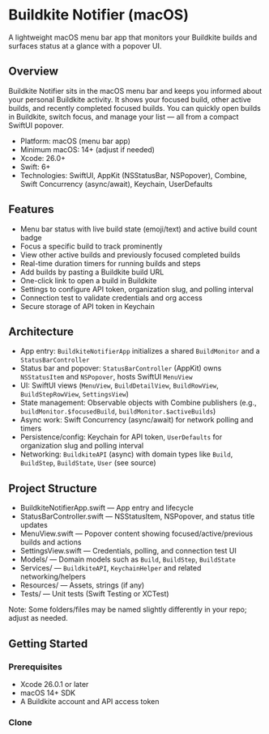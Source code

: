 # Buildkite Notifier (macOS)

A lightweight macOS menu bar app that monitors your Buildkite builds and surfaces status at a glance with a popover UI.

## Overview

Buildkite Notifier sits in the macOS menu bar and keeps you informed about your personal Buildkite activity. It shows your focused build, other active builds, and recently completed focused builds. You can quickly open builds in Buildkite, switch focus, and manage your list — all from a compact SwiftUI popover.

- Platform: macOS (menu bar app)
- Minimum macOS: 14+ (adjust if needed)
- Xcode: 26.0+
- Swift: 6+
- Technologies: SwiftUI, AppKit (NSStatusBar, NSPopover), Combine, Swift Concurrency (async/await), Keychain, UserDefaults

## Features

- Menu bar status with live build state (emoji/text) and active build count badge
- Focus a specific build to track prominently
- View other active builds and previously focused completed builds
- Real-time duration timers for running builds and steps
- Add builds by pasting a Buildkite build URL
- One-click link to open a build in Buildkite
- Settings to configure API token, organization slug, and polling interval
- Connection test to validate credentials and org access
- Secure storage of API token in Keychain

## Architecture

- App entry: `BuildkiteNotifierApp` initializes a shared `BuildMonitor` and a `StatusBarController`
- Status bar and popover: `StatusBarController` (AppKit) owns `NSStatusItem` and `NSPopover`, hosts SwiftUI `MenuView`
- UI: SwiftUI views (`MenuView`, `BuildDetailView`, `BuildRowView`, `BuildStepRowView`, `SettingsView`)
- State management: Observable objects with Combine publishers (e.g., `buildMonitor.$focusedBuild`, `buildMonitor.$activeBuilds`)
- Async work: Swift Concurrency (async/await) for network polling and timers
- Persistence/config: Keychain for API token, `UserDefaults` for organization slug and polling interval
- Networking: `BuildkiteAPI` (async) with domain types like `Build`, `BuildStep`, `BuildState`, `User` (see source)

## Project Structure

- BuildkiteNotifierApp.swift — App entry and lifecycle
- StatusBarController.swift — NSStatusItem, NSPopover, and status title updates
- MenuView.swift — Popover content showing focused/active/previous builds and actions
- SettingsView.swift — Credentials, polling, and connection test UI
- Models/ — Domain models such as `Build`, `BuildStep`, `BuildState`
- Services/ — `BuildkiteAPI`, `KeychainHelper` and related networking/helpers
- Resources/ — Assets, strings (if any)
- Tests/ — Unit tests (Swift Testing or XCTest)

Note: Some folders/files may be named slightly differently in your repo; adjust as needed.

## Getting Started

### Prerequisites

- Xcode 26.0.1 or later
- macOS 14+ SDK
- A Buildkite account and API access token

### Clone

